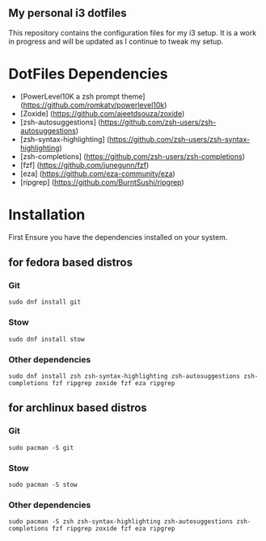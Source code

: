 ## My personal i3 dotfiles

This repository contains the configuration files for my i3 setup. It is a work in progress and will be updated as I continue to tweak my setup.

# DotFiles Dependencies

- [PowerLevel10K a zsh prompt theme] (https://github.com/romkatv/powerlevel10k)
- [Zoxide] (https://github.com/ajeetdsouza/zoxide)
- [zsh-autosuggestions] (https://github.com/zsh-users/zsh-autosuggestions)
- [zsh-syntax-highlighting] (https://github.com/zsh-users/zsh-syntax-highlighting)
- [zsh-completions] (https://github.com/zsh-users/zsh-completions)
- [fzf] (https://github.com/junegunn/fzf)
- [eza] (https://github.com/eza-community/eza)
- [ripgrep] (https://github.com/BurntSushi/ripgrep)

# Installation

First Ensure you have the dependencies installed on your system.

## for fedora based distros

### Git

```
sudo dnf install git
```

### Stow

```
sudo dnf install stow
```

### Other dependencies

```
sudo dnf install zsh zsh-syntax-highlighting zsh-autosuggestions zsh-completions fzf ripgrep zoxide fzf eza ripgrep
```

## for archlinux based distros

### Git

```
sudo pacman -S git
```

### Stow

```
sudo pacman -S stow
```

### Other dependencies

```
sudo pacman -S zsh zsh-syntax-highlighting zsh-autosuggestions zsh-completions fzf ripgrep zoxide fzf eza ripgrep
```
